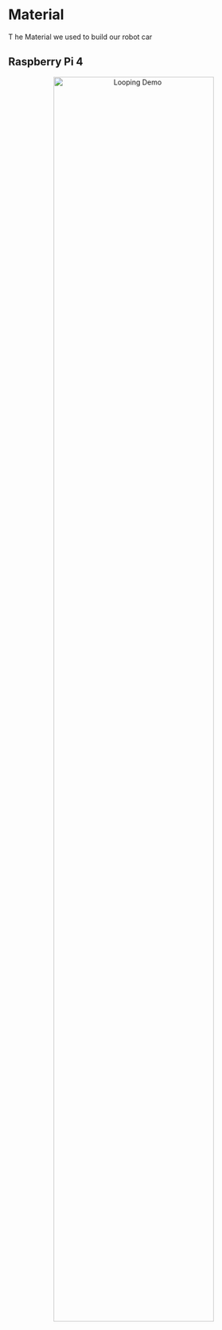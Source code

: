 # Material
T he Material we used to build our robot car
## Raspberry Pi 4
<p align="center">
  <img src="./RAS.gif" alt="Looping Demo" width="80%">
</p>
